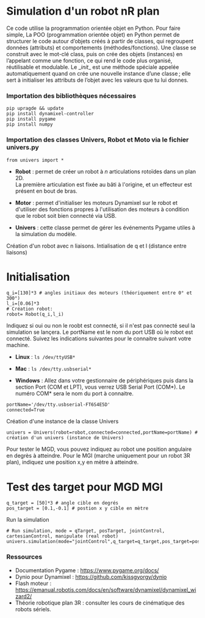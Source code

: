 # Simulation d'un robot nR plan 

Ce code utilise la programmation orientée objet en Python. Pour faire simple, La POO (programmation orientée objet) en Python permet de structurer le code autour d’objets créés à partir de classes, qui regroupent données (attributs) et comportements (méthodes/fonctions). Une classe se construit avec le mot-clé class, puis on crée des objets (instances) en l’appelant comme une fonction, ce qui rend le code plus organisé, réutilisable et modulable. Le \__init__ est une méthode spéciale appelée automatiquement quand on crée une nouvelle instance d’une classe ; elle sert à initialiser les attributs de l’objet avec les valeurs que tu lui donnes.

### Importation des bibliothèques nécessaires 

```
pip upragde && update 
pip install dynamixel-controller 
pip install pygame 
pip install numpy 
```

### Importation des classes Univers, Robot et Moto via le fichier univers.py

```
from univers import *
```



- **Robot** : permet de créer un robot à *n* articulations rotoïdes dans un plan 2D.  
  La première articulation est fixée au bâti à l'origine, et un effecteur est présent en bout de bras.

- **Motor** : permet d'initialiser les moteurs Dynamixel sur le robot et d'utiliser des fonctions propres à l'utilisation des moteurs à condition que le robot soit bien connecté via USB.

- **Univers** : cette classe permet de gérer les événements Pygame utiles à la simulation du modèle.

Création d'un robot avec n liaisons. Intialisation de q et l (distance entre liaisons)


 # Initialisation
 ```
q_i=[130]*3 # angles initiaux des moteurs (théoriquement entre 0° et 300°)
l_i=[0.06]*3
# Création robot:
robot= Robot(q_i,l_i)
```

Indiquez si oui ou non le roobt est connecté, si il n'est pas connecté seul la simulation se lançera. Le portName est le nom du port USB où le robot est connecté. Suivez les indications suivantes pour le connaitre suivant votre machine.

- **Linux** : `ls /dev/ttyUSB*`  

- **Mac** : `ls /dev/tty.usbserial*` 

- **Windows** : Allez dans votre gestionnaire de périphériques puis dans la section Port (COM et LPT), vous verrez USB Serial Port (COM*). Le numéro COM* sera le nom du port à connaitre.


```
portName='/dev/tty.usbserial-FT6S4E5D'
connected=True 
```

Création d'une instance de la classe Univers

```
univers = Univers(robot=robot,connected=connected,portName=portName) # création d'un univers (instance de Univers)
```

Pour tester le MGD, vous pouvez indiquez au robot une position angulaire en degrès à atteindre. Pour le MGI (marche uniquement pour un robot 3R plan), indiquez une position x,y en mètre à atteindre.


# Test des target pour MGD MGI
```
q_target = [50]*3 # angle cible en degrés
pos_target = [0.1,-0.1] # postion x y cible en mètre
```

Run la simulation

```
# Run simulation, mode = qTarget, posTarget, jointControl, cartesianControl, manipulate (real robot)
univers.simulation(mode="jointControl",q_target=q_target,pos_target=pos_target)
```

### Ressources

- Documentation Pygame : https://www.pygame.org/docs/  
- Dynio pour Dynamixel : https://github.com/kissgyorgy/dynio  
- Flash moteur : https://emanual.robotis.com/docs/en/software/dynamixel/dynamixel_wizard2/
- Théorie robotique plan 3R : consulter les cours de cinématique des robots sériels.
